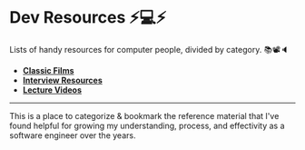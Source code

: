 # Dev Resources ⚡️💻⚡️
Lists of handy resources for computer people, divided by category. 📚📽🔈

* **[Classic Films](./classic-films.md)**
* **[Interview Resources](./interviews.md)**
* **[Lecture Videos](lectures.md)**
____
This is a place to categorize & bookmark the reference material that I've found helpful for growing my understanding, process, and effectivity as a software engineer over the years.
